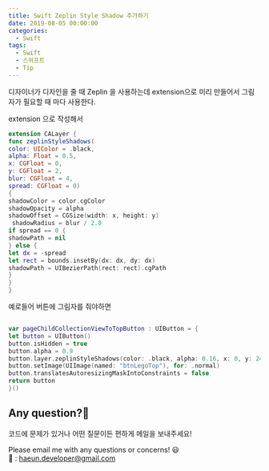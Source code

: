 ```yaml
---
title: Swift Zeplin Style Shadow 추가하기
date: 2019-08-05 00:00:00
categories:
  - Swift
tags:
  - Swift
  - 스위프트
  - Tip
---
```


디자이너가 디자인을 줄 때 Zeplin 을 사용하는데
extension으로 미리 만들어서 그림자가 필요할 때 마다
사용한다.

extension 으로 작성해서

```Swift
extension CALayer {
func zeplinStyleShadows(
color: UIColor = .black,
alpha: Float = 0.5,
x: CGFloat = 0,
y: CGFloat = 2,
blur: CGFloat = 4,
spread: CGFloat = 0)
{
shadowColor = color.cgColor
shadowOpacity = alpha
shadowOffset = CGSize(width: x, height: y)
 shadowRadius = blur / 2.0
if spread == 0 {
shadowPath = nil
} else {
let dx = -spread
let rect = bounds.insetBy(dx: dx, dy: dx)
shadowPath = UIBezierPath(rect: rect).cgPath
}
}
}

```

예로들어 버튼에 그림자를 줘야하면

```Swift

var pageChildCollectionViewToTopButton : UIButton = {
let button = UIButton()
button.isHidden = true
button.alpha = 0.9
button.layer.zeplinStyleShadows(color: .black, alpha: 0.16, x: 0, y: 24, blur: 36, spread: 0)
button.setImage(UIImage(named: "btnLegoTop"), for: .normal)
button.translatesAutoresizingMaskIntoConstraints = false
return button
}()

```

## Any question?🙋‍

코드에 문제가 있거나 어떤 질문이든 편하게 메일을 보내주세요!

Please email me with any questions or concerns! 😃<br/>
💌 : haeun.developer@gmail.com
